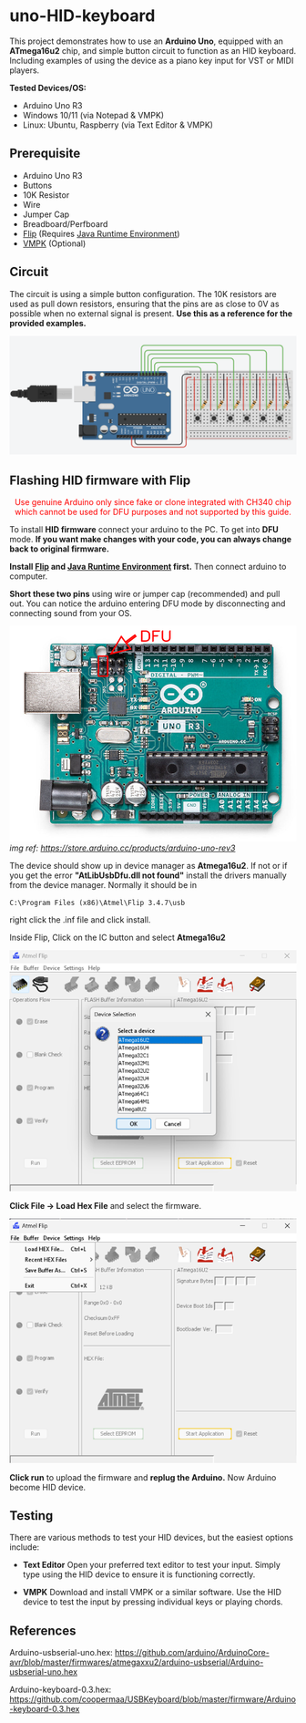 # uno-HID-keyboard
This project demonstrates how to use an **Arduino Uno**, equipped with an **ATmega16u2** chip, and simple button circuit to function as an HID keyboard. Including examples of using the device as a piano key input for VST or MIDI players.

**Tested Devices/OS:**
- Arduino Uno R3
- Windows 10/11 (via Notepad & VMPK)
- Linux: Ubuntu, Raspberry (via Text Editor & VMPK)

## Prerequisite
- Arduino Uno R3
- Buttons
- 10K Resistor
- Wire
- Jumper Cap
- Breadboard/Perfboard
- [Flip](https://www.microchip.com/en-us/development-tool/flip) (Requires [Java Runtime Environment](https://www.java.com/en/download/manual.jsp))
- [VMPK](https://vmpk.sourceforge.io/) (Optional)

## Circuit
The circuit is using a simple button configuration. The 10K resistors are used as pull down resistors, ensuring that the pins are as close to 0V as possible when no external signal is present. **Use this as a reference for the provided examples.**

![Circuit.png](Images/Circuit.png)

## Flashing HID firmware with Flip
<p align="center" style="color:red">Use genuine Arduino only since fake or clone integrated with CH340 chip which cannot be used for DFU purposes and not supported by this guide.

To install **HID firmware** connect your arduino to the PC. To get into **DFU** mode. **If you want make changes with your code, you can always change back to original firmware.**

**Install [Flip](https://www.microchip.com/en-us/development-tool/flip) and [Java Runtime Environment](https://www.java.com/en/download/manual.jsp) first.** Then connect arduino to computer.

**Short these two pins** using wire or jumper cap (recommended) and pull out. You can notice the arduino entering DFU mode by disconnecting and connecting sound from your OS.

![R3.png](Images/R3.png)
*img ref: https://store.arduino.cc/products/arduino-uno-rev3*

The device should show up in device manager as **Atmega16u2**. If not or if you get the error **"AtLibUsbDfu.dll not found"** install the drivers manually from the device manager. Normally it should be in

```
C:\Program Files (x86)\Atmel\Flip 3.4.7\usb 
```
right click the .inf file and click install.

Inside Flip, Click on the IC button and select **Atmega16u2**

![Flip1.png](Images/Flip1.png)

**Click File -> Load Hex File** and select the firmware.

![Flip2.png](Images/Flip2.png)

**Click run** to upload the firmware and **replug the Arduino.** Now Arduino become HID device.

## Testing
There are various methods to test your HID devices, but the easiest options include:

- **Text Editor**
Open your preferred text editor to test your input. Simply type using the HID device to ensure it is functioning correctly.

- **VMPK**
Download and install VMPK or a similar software. Use the HID device to test the input by pressing individual keys or playing chords.

## References
Arduino-usbserial-uno.hex: https://github.com/arduino/ArduinoCore-avr/blob/master/firmwares/atmegaxxu2/arduino-usbserial/Arduino-usbserial-uno.hex

Arduino-keyboard-0.3.hex: https://github.com/coopermaa/USBKeyboard/blob/master/firmware/Arduino-keyboard-0.3.hex